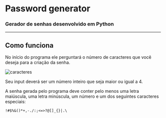 # Password generator
### Gerador de senhas desenvolvido em Python

---

## Como funciona

No início do programa ele perguntará o número de caracteres que você deseja para a criação da senha.

![caracteres](https://user-images.githubusercontent.com/84887543/143082501-7bf70c89-6474-42bb-a53c-81d8d8007b45.png)

Seu input deverá ser um número inteiro que seja maior ou igual a 4.

A senha gerada pelo programa deve conter pelo menos uma letra maiúscula, uma letra minúscula, um número e um dos seguintes caracteres especiais:

```
!#$%&()*+,-./:;<=>?@[]_{}|.\
```


